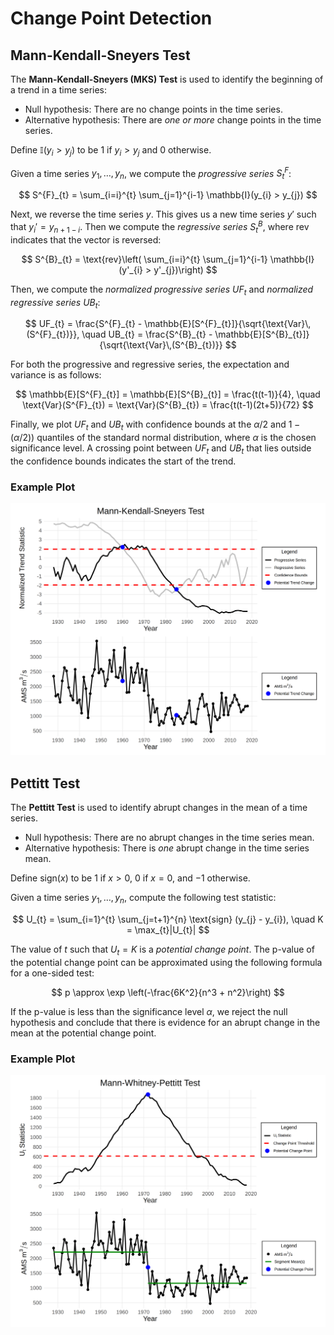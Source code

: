 # Change Point Detection

## Mann-Kendall-Sneyers Test

The **Mann-Kendall-Sneyers (MKS) Test** is used to identify the beginning of a trend in a time series:

- Null hypothesis: There are no change points in the time series.
- Alternative hypothesis: There are _one or more_ change points in the time series.

Define $\mathbb{I}(y_{i} > y_{j})$ to be $1$ if $y_{i} > y_{j}$ and $0$ otherwise.

Given a time series $y_{1}, \dots, y_{n}$, we compute the *progressive series* $S^{F}_{t}$:

$$
S^{F}_{t} = \sum_{i=i}^{t} \sum_{j=1}^{i-1} \mathbb{I}(y_{i} > y_{j})
$$

Next, we reverse the time series $y$.
This gives us a new time series $y'$ such that $y_{i}' = y_{n+1-i}$. 
Then we compute the *regressive series* $S^{B}_{t}$, where $\text{rev}$ indicates that the vector is reversed:

$$
S^{B}_{t} = \text{rev}\left( \sum_{i=i}^{t} \sum_{j=1}^{i-1} \mathbb{I}(y'_{i} > y'_{j})\right)
$$

Then, we compute the _normalized progressive series_ $UF_{t}$ and _normalized regressive series_ $UB_{t}$:

$$
UF_{t} = \frac{S^{F}_{t} - \mathbb{E}[S^{F}_{t}]}{\sqrt{\text{Var}\,(S^{F}_{t})}}, \quad
UB_{t} = \frac{S^{B}_{t} - \mathbb{E}[S^{B}_{t}]}{\sqrt{\text{Var}\,(S^{B}_{t})}}
$$

For both the progressive and regressive series, the expectation and variance is as follows:

$$
\mathbb{E}[S^{F}_{t}] = \mathbb{E}[S^{B}_{t}] = \frac{t(t-1)}{4}, \quad
\text{Var}(S^{F}_{t}) = \text{Var}(S^{B}_{t}) = \frac{t(t-1)(2t+5)}{72}
$$

Finally, we plot $UF_{t}$ and $UB_{t}$ with confidence bounds at the $\alpha/2$ and $1 - (\alpha /2))$ quantiles of the standard normal distribution, where $\alpha$ is the chosen significance level.
A crossing point between $UF_{t}$ and $UB_{t}$ that lies outside the confidence bounds indicates the start of the trend.

### Example Plot

![](img/plot-mks.png)

## Pettitt Test

The **Pettitt Test** is used to identify abrupt changes in the mean of a time series.

- Null hypothesis: There are no abrupt changes in the time series mean.
- Alternative hypothesis: There is _one_ abrupt change in the time series mean.

Define $\text{sign}(x)$ to be $1$ if $x > 0$, $0$ if $x = 0$, and $-1$ otherwise.

Given a time series $y_{1}, \dots, y_{n}$, compute the following test statistic:

$$
U_{t} = \sum_{i=1}^{t} \sum_{j=t+1}^{n} \text{sign} (y_{j} - y_{i}), \quad K = \max_{t}|U_{t}|
$$

The value of $t$ such that $U_{t} = K$ is a _potential change point_. The p-value of the potential change point can be approximated using the following formula for a one-sided test:

$$
p \approx \exp \left(-\frac{6K^2}{n^3 + n^2}\right)
$$

If the p-value is less than the significance level $\alpha$, we reject the null hypothesis and conclude that there is evidence for an abrupt change in the mean at the potential change point.

### Example Plot

![](img/plot-pettitt.png)
